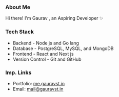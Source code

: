 ### About Me
Hi there! I'm Gaurav , an Aspiring Developer ✨

### Tech Stack
* Backend - Node js and Go lang
* Database - PostgreSQL, MySQL, and MongoDB
* Frontend - React and Next js
* Version Control - Git and GitHub

### Imp. Links
- Portfolio: [me.gauravst.in](https://me.gauravst.in/)
- Email: [mail@gauravst.in](mailto:mail@gauravst.in)

